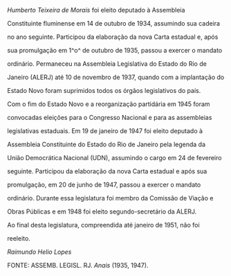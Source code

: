 

*Humberto Teixeira de Morais* foi eleito deputado à Assembleia

Constituinte fluminense em 14 de outubro de 1934, assumindo sua cadeira

no ano seguinte. Participou da elaboração da nova Carta estadual e, após

sua promulgação em 1^o^ de outubro de 1935, passou a exercer o mandato

ordinário. Permaneceu na Assembleia Legislativa do Estado do Rio de

Janeiro (ALERJ) até 10 de novembro de 1937, quando com a implantação do

Estado Novo foram suprimidos todos os órgãos legislativos do país.



Com o fim do Estado Novo e a reorganização partidária em 1945 foram

convocadas eleições para o Congresso Nacional e para as assembleias

legislativas estaduais. Em 19 de janeiro de 1947 foi eleito deputado à

Assembleia Constituinte do Estado do Rio de Janeiro pela legenda da

União Democrática Nacional (UDN), assumindo o cargo em 24 de fevereiro

seguinte. Participou da elaboração da nova Carta estadual e após sua

promulgação, em 20 de junho de 1947, passou a exercer o mandato

ordinário. Durante essa legislatura foi membro da Comissão de Viação e

Obras Públicas e em 1948 foi eleito segundo-secretário da ALERJ.



Ao final desta legislatura, compreendida até janeiro de 1951, não foi

reeleito.



*Raimundo Helio Lopes*



FONTE: ASSEMB. LEGISL. RJ. *Anais* (1935, 1947).

